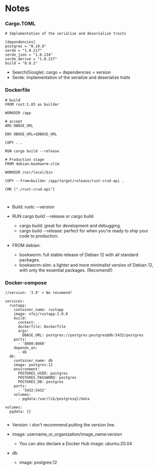 # Notes 

### Cargo.TOML

```
# Implementation of the serialize and deserialize traits

[dependencies]
postgres = "0.19.9"
serde = "1.0.217"
serde_json = "1.0.134"
serde_derive = "1.0.217"
build = "0.0.2"

```
- Search(Google): cargo + dependencies = version
- Serde: implementation of the serialize and deserialize traits


### Dockerfile

```
# build
FROM rust:1.83 as builder

WORKDIR /app

# accept
ARG DBASE_URL

ENV DBASE_URL=$DBASE_URL

COPY . .

RUN cargo build --release

# Production stage
FROM debian:bookworm-slim

WORKDIR /usr/local/bin

COPY --from=builder /app/target/release/rust-crud-api .

CMD ["./rust-crud-api"]  

  
```
- Build: rustc --version

- RUN cargo build --release or cargo build
  - cargo build: great for development and debugging.
  - cargo build --release: perfect for when you're ready to ship your code to production.

- FROM debian:
  - bookworm: full stable release of Debian 12 with all standard packages.
  - bookworm-slim: a lighter and more minimalist version of Debian 12, with only the essential packages. (Recomend!)


### Docker-compose

```
//version: '3.9' > No recomend! 

services:
  rustapp:
    container_name: rustapp
    image: nfoj/rustapp:1.0.0
    build:
      context: .
      dockerfile: Dockerfile
      args:
        DBASE_URL: postgres://postgres:postgres@db:5432/postgres
    ports:
      - '8080:8080'
    depends_on:
      - db
  db:
    container_name: db
    image: postgres:12
    environment:
      POSTGRES_USER: postgres
      POSTGRES_PASSWORD: postgres
      POSTGRES_DB: postgres
    ports:
      - '5432:5432'
    volumes:
      - pgdata:/var/lib/postgresql/data

volumes:
  pgdata: {}
  
```

- Version: i don't recommend putting the version line.
- image: username_or_organization/image_name:version
  - You can also declare a Docker Hub image: ubuntu:20.04

- db
  - image: postgres:12
